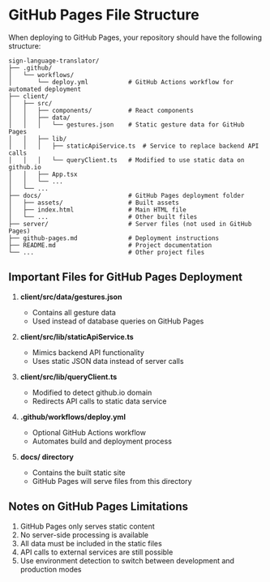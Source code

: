 # GitHub Pages File Structure

When deploying to GitHub Pages, your repository should have the following structure:

```
sign-language-translator/
├── .github/
│   └── workflows/
│       └── deploy.yml           # GitHub Actions workflow for automated deployment
├── client/
│   ├── src/
│   │   ├── components/          # React components
│   │   ├── data/
│   │   │   └── gestures.json    # Static gesture data for GitHub Pages
│   │   ├── lib/
│   │   │   ├── staticApiService.ts  # Service to replace backend API calls
│   │   │   └── queryClient.ts   # Modified to use static data on github.io
│   │   ├── App.tsx
│   │   └── ...
│   └── ...
├── docs/                        # GitHub Pages deployment folder
│   ├── assets/                  # Built assets
│   ├── index.html               # Main HTML file
│   └── ...                      # Other built files
├── server/                      # Server files (not used in GitHub Pages)
├── github-pages.md              # Deployment instructions
├── README.md                    # Project documentation
└── ...                          # Other project files
```

## Important Files for GitHub Pages Deployment

1. **client/src/data/gestures.json**
   - Contains all gesture data
   - Used instead of database queries on GitHub Pages

2. **client/src/lib/staticApiService.ts**
   - Mimics backend API functionality
   - Uses static JSON data instead of server calls

3. **client/src/lib/queryClient.ts**
   - Modified to detect github.io domain
   - Redirects API calls to static data service

4. **.github/workflows/deploy.yml**
   - Optional GitHub Actions workflow
   - Automates build and deployment process

5. **docs/ directory**
   - Contains the built static site
   - GitHub Pages will serve files from this directory

## Notes on GitHub Pages Limitations

1. GitHub Pages only serves static content
2. No server-side processing is available
3. All data must be included in the static files
4. API calls to external services are still possible
5. Use environment detection to switch between development and production modes
